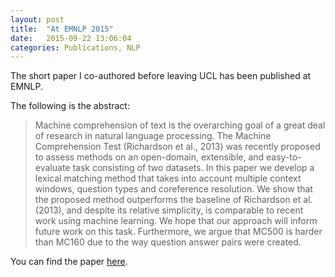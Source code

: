 ```yaml
---
layout: post
title:  "At EMNLP 2015"
date:   2015-09-22 13:06:04
categories: Publications, NLP
---
```


The short paper I co-authored before leaving UCL has been published at EMNLP.

The following is the abstract:

> Machine comprehension of text is the
overarching goal of a great deal of research
in natural language processing. The
Machine Comprehension Test (Richardson
et al., 2013) was recently proposed to
assess methods on an open-domain, extensible,
and easy-to-evaluate task consisting
of two datasets. In this paper we develop
a lexical matching method that takes into
account multiple context windows, question
types and coreference resolution. We
show that the proposed method outperforms
the baseline of Richardson et al.
(2013), and despite its relative simplicity,
is comparable to recent work using machine
learning. We hope that our approach
will inform future work on this task. Furthermore,
we argue that MC500 is harder
than MC160 due to the way question answer
pairs were created.

You can find the paper [here](http://www.emnlp2015.org/proceedings/EMNLP/pdf/EMNLP197.pdf).
